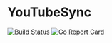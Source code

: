 # YouTubeSync

[![Build Status](https://travis-ci.org/nclandrei/YTSync.png)](https://travis-ci.org/nclandrei/YTSync)
[![Go Report Card](https://goreportcard.com/badge/github.com/nclandrei/ytsync)](https://goreportcard.com/report/github.com/nclandrei/ytsync)
